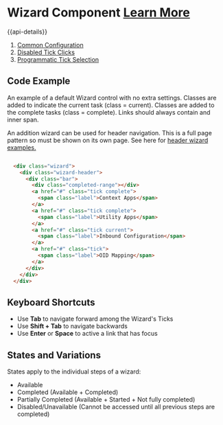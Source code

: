 # Wizard Component [Learn More](https://soho.infor.com/index.php?p=component/wizard)

{{api-details}}

1. [Common Configuration]( ../components/wizard/example-index)
2. [Disabled Tick Clicks]( ../components/wizard/example-in-page)
3. [Programmatic Tick Selection]( ../components/wizard/example-set-selected)

## Code Example

An example of a default Wizard control with no extra settings. Classes are added to indicate the current task (class = current). Classes are added to the complete tasks (class = complete). Links should always contain and inner span.

An addition wizard can be used for header navigation. This is a full page pattern so must be shown on its own page. See here for [header wizard examples.](http://usalvwsoho2:4000/controls/grid)

```html

  <div class="wizard">
    <div class="wizard-header">
      <div class="bar">
        <div class="completed-range"></div>
        <a href="#" class="tick complete">
          <span class="label">Context Apps</span>
        </a>
        <a href="#" class="tick complete">
          <span class="label">Utility Apps</span>
        </a>
        <a href="#" class="tick current">
          <span class="label">Inbound Configuration</span>
        </a>
        <a href="#" class="tick">
          <span class="label">OID Mapping</span>
        </a>
      </div>
    </div>
  </div>


```

## Keyboard Shortcuts

-   Use **Tab** to navigate forward among the Wizard's Ticks
-   Use **Shift + Tab** to navigate backwards
-   Use **Enter** or **Space** to active a link that has focus

## States and Variations

States apply to the individual steps of a wizard:

-   Available
-   Completed (Available + Completed)
-   Partially Completed (Available + Started + Not fully completed)
-   Disabled/Unavailable (Cannot be accessed until all previous steps are completed)
